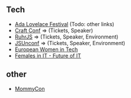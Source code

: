 
## Tech
* [Ada Lovelace Festival](http://wiwo.konferenz.de/ada/)  (Todo: other links)
* [Craft Conf](https://craft-conf.com/)  => (Tickets, Speaker)
* [RuhrJS](https://ruhrjs.de/)  => (Tickets, Speaker, Environment)
* [JSUnconf](http://2018.jsunconf.eu/)  => (Tickets, Speaker, Environment)
* [European Women in Tech](http://www.europeanwomenintech.com/)
* [Females in IT - Future of IT](https://www.fit-kongress.de/)


## other
* [MommyCon](https://mommycon.com/)
